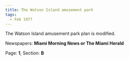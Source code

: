 ```yaml
---  
title: The Watson Island amusement park  
tags:  
  - Feb 1977  
---  
```

  
The Watson Island amusement park plan is modified.  
  
Newspapers: **Miami Morning News or The Miami Herald**  
  
Page: **1**, Section: **B** 
